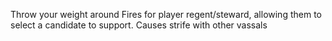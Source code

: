 Throw your weight around 
Fires for player regent/steward, allowing them to select a candidate to support.
Causes strife with other vassals